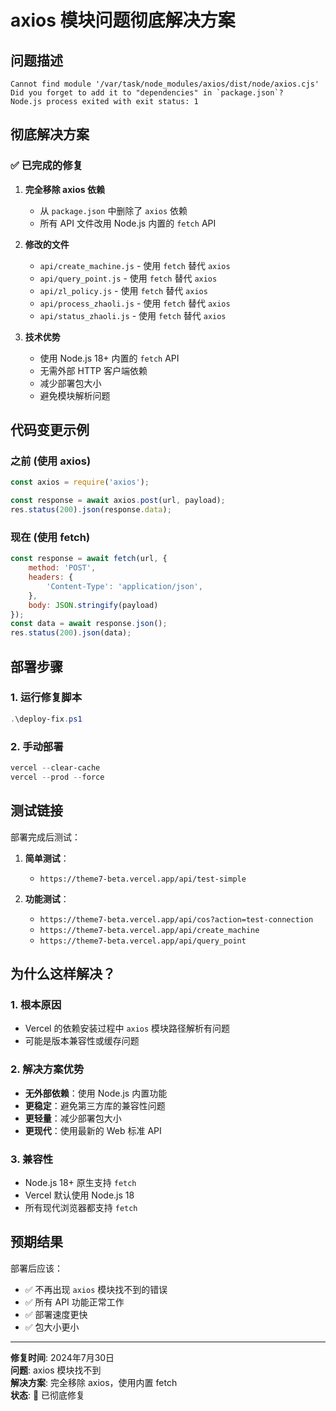 # axios 模块问题彻底解决方案

## 问题描述

```
Cannot find module '/var/task/node_modules/axios/dist/node/axios.cjs'
Did you forget to add it to "dependencies" in `package.json`?
Node.js process exited with exit status: 1
```

## 彻底解决方案

### ✅ 已完成的修复

1. **完全移除 axios 依赖**
   - 从 `package.json` 中删除了 `axios` 依赖
   - 所有 API 文件改用 Node.js 内置的 `fetch` API

2. **修改的文件**
   - `api/create_machine.js` - 使用 `fetch` 替代 `axios`
   - `api/query_point.js` - 使用 `fetch` 替代 `axios`
   - `api/zl_policy.js` - 使用 `fetch` 替代 `axios`
   - `api/process_zhaoli.js` - 使用 `fetch` 替代 `axios`
   - `api/status_zhaoli.js` - 使用 `fetch` 替代 `axios`

3. **技术优势**
   - 使用 Node.js 18+ 内置的 `fetch` API
   - 无需外部 HTTP 客户端依赖
   - 减少部署包大小
   - 避免模块解析问题

## 代码变更示例

### 之前 (使用 axios)
```javascript
const axios = require('axios');

const response = await axios.post(url, payload);
res.status(200).json(response.data);
```

### 现在 (使用 fetch)
```javascript
const response = await fetch(url, {
    method: 'POST',
    headers: {
        'Content-Type': 'application/json',
    },
    body: JSON.stringify(payload)
});
const data = await response.json();
res.status(200).json(data);
```

## 部署步骤

### 1. 运行修复脚本
```powershell
.\deploy-fix.ps1
```

### 2. 手动部署
```powershell
vercel --clear-cache
vercel --prod --force
```

## 测试链接

部署完成后测试：

1. **简单测试**：
   - `https://theme7-beta.vercel.app/api/test-simple`

2. **功能测试**：
   - `https://theme7-beta.vercel.app/api/cos?action=test-connection`
   - `https://theme7-beta.vercel.app/api/create_machine`
   - `https://theme7-beta.vercel.app/api/query_point`

## 为什么这样解决？

### 1. 根本原因
- Vercel 的依赖安装过程中 `axios` 模块路径解析有问题
- 可能是版本兼容性或缓存问题

### 2. 解决方案优势
- **无外部依赖**：使用 Node.js 内置功能
- **更稳定**：避免第三方库的兼容性问题
- **更轻量**：减少部署包大小
- **更现代**：使用最新的 Web 标准 API

### 3. 兼容性
- Node.js 18+ 原生支持 `fetch`
- Vercel 默认使用 Node.js 18
- 所有现代浏览器都支持 `fetch`

## 预期结果

部署后应该：
- ✅ 不再出现 `axios` 模块找不到的错误
- ✅ 所有 API 功能正常工作
- ✅ 部署速度更快
- ✅ 包大小更小

---

**修复时间**: 2024年7月30日  
**问题**: axios 模块找不到  
**解决方案**: 完全移除 axios，使用内置 fetch  
**状态**: 🔧 已彻底修复 